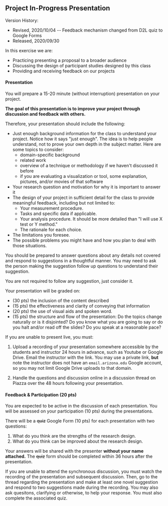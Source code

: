 ## Project In-Progress Presentation

Version History: 

- Revised, 2020/10/04 -- Feedback mechanism changed from D2L quiz to Google Forms
- Released, 2020/09/30

In this exercise we are:

- Practicing presenting a proposal to a broader audience
- Discussing the design of participant studies designed by this class
- Providing and receiving feedback on our projects


#### Presentation


You will prepare a 15-20 minute (without interruption) presentation on your
project.

**The goal of this presentation is to improve your project through discussion
and feedback with others.**

Therefore, your presentation should include the following:

- Just enough background information for the class to understand your project.
  Notice how it says "just enough". The idea is to help people understand,
not to prove your own depth in the subject matter. Here are some topics to consider:
  - domain-specific background
  - related work
  - overview of a technique or methodology if we haven't discussed it before
  - if you are evaluating a visualization or tool, some explanation, pictures,
    and/or movies of that software
- Your research question and motivation for why it is important to answer it
- The design of your project in sufficient detail for the class to provide
  meaningful feedback, including but not limited to:
  - Your measurement procedure.
  - Tasks and specific data if applicable.
  - Your analysis procedure. It should be more detailed than "I will use
    X test or Y method."
  - The rationale for each choice.
- The limitations you foresee.
- The possible problems you might have and how you plan to deal with those
  situations.

You should be prepared to answer questions about any details not covered and
respond to suggestions in a thoughtful manner. You may need to ask the person
making the suggestion follow up questions to understand their suggestion.

You are not required to follow any suggestion, just consider it. 

Your presentation will be graded on:

* (30 pts) the inclusion of the content described
* (15 pts) the effectiveness and clarity of conveying that information
* (20 pts) the use of visual aids and spoken word.
* (15 pts) the structure and flow of the presentation: Do the topics change
  naturally or is it disjointed? Do you know what you are going to say or do
you halt and/or read off the slides? Do you speak at a reasonable pace?


If you are unable to present live, you must: 

1. Upload a recording of your presentation somewhere accessible by the
   students and instructor 24 hours in advance, such as Youtube or Google
Drive. Email the instructor with the link. You may use a private link, **but**
note the instructor does not have an `email.arizona.edu` Google account, so
you may not limit Google Drive uploads to that domain. 

2. Handle the questions and discussion online in a discussion thread on
   Piazza over the 48 hours following your presentation.



#### Feedback & Participation (20 pts)

You are expected to be active in the discussion of each presentation. You will
be assessed on your participation (10 pts) during the presentations.

There will be a ~~quiz~~ Google Form (10 pts) for each presentation with two questions:

1. What do you think are the strengths of the research design.
2. What do you think can be improved about the research design.

Your answers will be shared with the presenter **without your name attached.**
The ~~quiz~~ form should be completed within 36 hours after the presentation. 

If you are unable to attend the synchronous discussion, you must watch the
recording of the presentation and subsequent discussion. Then, go to the
thread regarding the presentation and make at least one novel suggestion and
respond to two suggestions made during the recording. You may also ask
quesitons, clarifying or otherwise, to help your response. You must also
complete the associated quiz.


